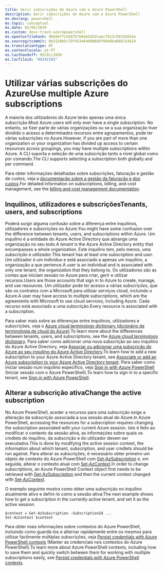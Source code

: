 ```yaml
---
title: Gerir subscrições do Azure com o Azure PowerShell
description: Gerir subscrições do Azure com o Azure PowerShell
ms.devlang: powershell
ms.topic: conceptual
ms.date: 02/04/2019
ms.custom: devx-track-azurepowershell
ms.openlocfilehash: 96b94ffcb5075764eb5d2dcaec7b13c5933b83da
ms.sourcegitcommit: 8b3126b5c79f453464d90669f0046ba86b7a3424
ms.translationtype: HT
ms.contentlocale: pt-PT
ms.lasthandoff: 09/01/2020
ms.locfileid: "89242193"
---
```

# <a name="use-multiple-azure-subscriptions"></a><span data-ttu-id="61c44-103">Utilizar várias subscrições do Azure</span><span class="sxs-lookup"><span data-stu-id="61c44-103">Use multiple Azure subscriptions</span></span>

<span data-ttu-id="61c44-104">A maioria dos utilizadores do Azure terão apenas uma única subscrição.</span><span class="sxs-lookup"><span data-stu-id="61c44-104">Most Azure users will only ever have a single subscription.</span></span> <span data-ttu-id="61c44-105">No entanto, se fizer parte de várias organizações ou se a sua organização tiver dividido o acesso a determinados recursos entre agrupamentos, pode ter várias subscrições no Azure.</span><span class="sxs-lookup"><span data-stu-id="61c44-105">However, if you are part of more than one organization or your organization has divided up access to certain resources across groupings, you may have multiple subscriptions within Azure.</span></span> <span data-ttu-id="61c44-106">A CLI suporta a seleção de uma subscrição tanto a nível global como por comando.</span><span class="sxs-lookup"><span data-stu-id="61c44-106">The CLI supports selecting a subscription both globally and per command.</span></span>

<span data-ttu-id="61c44-107">Para obter informações detalhadas sobre subscrições, faturação e gestão de custos, veja a [documentação sobre a gestão da faturação e dos custos](/azure/billing/).</span><span class="sxs-lookup"><span data-stu-id="61c44-107">For detailed information on subscriptions, billing, and cost management, see the [billing and cost management documentation](/azure/billing/).</span></span>

## <a name="tenants-users-and-subscriptions"></a><span data-ttu-id="61c44-108">Inquilinos, utilizadores e subscrições</span><span class="sxs-lookup"><span data-stu-id="61c44-108">Tenants, users, and subscriptions</span></span>

<span data-ttu-id="61c44-109">Poderá surgir alguma confusão sobre a diferença entre inquilinos, utilizadores e subscrições no Azure.</span><span class="sxs-lookup"><span data-stu-id="61c44-109">You might have some confusion over the difference between tenants, users, and subscriptions within Azure.</span></span> <span data-ttu-id="61c44-110">Um _inquilino_ é a entidade do Azure Active Directory que abrange uma organização no seu todo.</span><span class="sxs-lookup"><span data-stu-id="61c44-110">A _tenant_ is the Azure Active Directory entity that encompasses a whole organization.</span></span> <span data-ttu-id="61c44-111">Este inquilino tem, pelo menos, uma _subscrição_ e _utilizador_.</span><span class="sxs-lookup"><span data-stu-id="61c44-111">This tenant has at least one _subscription_ and _user_.</span></span> <span data-ttu-id="61c44-112">Um utilizador é um indivíduo e está associado a apenas um inquilino, a organização a que pertence.</span><span class="sxs-lookup"><span data-stu-id="61c44-112">A user is an individual and is associated with only one tenant, the organization that they belong to.</span></span> <span data-ttu-id="61c44-113">Os utilizadores são as contas que iniciam sessão no Azure para criar, gerir e utilizar recursos.</span><span class="sxs-lookup"><span data-stu-id="61c44-113">Users are those accounts that sign in to Azure to create, manage, and use resources.</span></span>
<span data-ttu-id="61c44-114">Um utilizador pode ter acesso a várias _subscrições_, que são os contratos com a Microsoft para utilizar serviços cloud, incluindo o Azure.</span><span class="sxs-lookup"><span data-stu-id="61c44-114">A user may have access to multiple _subscriptions_, which are the agreements with Microsoft to use cloud services, including Azure.</span></span> <span data-ttu-id="61c44-115">Cada recurso está associado a uma subscrição.</span><span class="sxs-lookup"><span data-stu-id="61c44-115">Every resource is associated with a subscription.</span></span>

<span data-ttu-id="61c44-116">Para saber mais sobre as diferenças entre inquilinos, utilizadores e subscrições, veja o [Azure cloud terminology dictionary (dicionário de terminologia de cloud do Azure)](/azure/azure-glossary-cloud-terminology).</span><span class="sxs-lookup"><span data-stu-id="61c44-116">To learn more about the differences between tenants, users, and subscriptions, see the [Azure cloud terminology dictionary](/azure/azure-glossary-cloud-terminology).</span></span>  <span data-ttu-id="61c44-117">Para saber como adicionar uma nova subscrição ao seu inquilino do Azure Active Directory, veja [Associar ou adicionar uma subscrição do Azure ao seu inquilino do Azure Active Directory](/azure/active-directory/active-directory-how-subscriptions-associated-directory).</span><span class="sxs-lookup"><span data-stu-id="61c44-117">To learn how to add a new subscription to your Azure Active Directory tenant, see [Associate or add an Azure subscription to your Azure Active Directory tenant](/azure/active-directory/active-directory-how-subscriptions-associated-directory).</span></span>
<span data-ttu-id="61c44-118">Para saber como iniciar sessão num inquilino específico, veja [Sign in with Azure PowerShell](/powershell/azure/authenticate-azureps) (Iniciar sessão com o Azure PowerShell).</span><span class="sxs-lookup"><span data-stu-id="61c44-118">To learn how to sign in to a specific tenant, see [Sign in with Azure PowerShell](/powershell/azure/authenticate-azureps).</span></span>

## <a name="change-the-active-subscription"></a><span data-ttu-id="61c44-119">Alterar a subscrição ativa</span><span class="sxs-lookup"><span data-stu-id="61c44-119">Change the active subscription</span></span>

<span data-ttu-id="61c44-120">No Azure PowerShell, aceder a recursos para uma subscrição exige a alteração da subscrição associada à sua sessão atual do Azure.</span><span class="sxs-lookup"><span data-stu-id="61c44-120">In Azure PowerShell, accessing the resources for a subscription requires changing the subscription associated with your current Azure session.</span></span>
<span data-ttu-id="61c44-121">Isto é feito ao modificar o contexto da sessão ativa, as informações sobre quais os cmdlets do inquilino, da subscrição e do utilizador devem ser executados.</span><span class="sxs-lookup"><span data-stu-id="61c44-121">This is done by modifying the active session context, the information about which tenant, subscription, and user cmdlets should be run against.</span></span>
<span data-ttu-id="61c44-122">Para alterar as subscrições, é necessário obter primeiro um objeto de contexto do Azure PowerShell com [Get-AzSubscription](/powershell/module/az.accounts/get-azsubscription) e, em seguida, alterar o contexto atual com [Set-AzContext](/powershell/module/az.accounts/set-azcontext).</span><span class="sxs-lookup"><span data-stu-id="61c44-122">In order to change subscriptions, an Azure PowerShell Context object first needs to be retrieved with [Get-AzSubscription](/powershell/module/az.accounts/get-azsubscription) and then the current context changed with [Set-AzContext](/powershell/module/az.accounts/set-azcontext).</span></span>

<span data-ttu-id="61c44-123">O exemplo seguinte mostra como obter uma subscrição no inquilino atualmente ativo e defini-lo como a sessão ativa:</span><span class="sxs-lookup"><span data-stu-id="61c44-123">The next example shows how to get a subscription in the currently active tenant, and set it as the active session:</span></span>

```powershell-interactive
$context = Get-AzSubscription -SubscriptionId ...
Set-AzContext $context
```

<span data-ttu-id="61c44-124">Para obter mais informações sobre contextos do Azure PowerShell, incluindo como guardá-los e alternar rapidamente entre os mesmos para utilizar facilmente múltiplas subscrições, veja [Persist credentials with Azure PowerShell contexts](context-persistence.md) (Manter as credenciais nos contextos do Azure PowerShell).</span><span class="sxs-lookup"><span data-stu-id="61c44-124">To learn more about Azure PowerShell contexts, including how to save them and quickly switch between them for working with multiple subscriptions easily, see [Persist credentials with Azure PowerShell contexts](context-persistence.md).</span></span>
